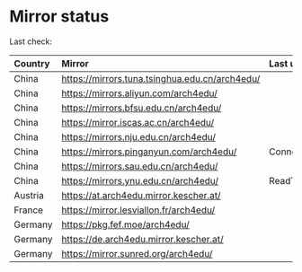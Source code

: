 <script src="./time.js"></script>
# Mirror status
Last check: <script type="text/javascript">localize(1676190241.8767285);</script>

|Country|Mirror|Last update|
|:------|:-----|:----------|
|China|https://mirrors.tuna.tsinghua.edu.cn/arch4edu/|<script type="text/javascript">localize(1676140349);</script>|
|China|https://mirrors.aliyun.com/arch4edu/|<script type="text/javascript">localize(1676140349);</script>|
|China|https://mirrors.bfsu.edu.cn/arch4edu/|<script type="text/javascript">localize(1676140349);</script>|
|China|https://mirror.iscas.ac.cn/arch4edu/|<script type="text/javascript">localize(1676140349);</script>|
|China|https://mirrors.nju.edu.cn/arch4edu/|<script type="text/javascript">localize(1676097182);</script>|
|China|https://mirrors.pinganyun.com/arch4edu/|ConnectionError|
|China|https://mirrors.sau.edu.cn/arch4edu/|<script type="text/javascript">localize(1673850842);</script>|
|China|https://mirrors.ynu.edu.cn/arch4edu/|ReadTimeout|
|Austria|https://at.arch4edu.mirror.kescher.at/|<script type="text/javascript">localize(1676140349);</script>|
|France|https://mirror.lesviallon.fr/arch4edu/|<script type="text/javascript">localize(1676140349);</script>|
|Germany|https://pkg.fef.moe/arch4edu/|<script type="text/javascript">localize(1676140349);</script>|
|Germany|https://de.arch4edu.mirror.kescher.at/|<script type="text/javascript">localize(1676140349);</script>|
|Germany|https://mirror.sunred.org/arch4edu/|<script type="text/javascript">localize(1676140349);</script>|

<script src="./tablefilter/tablefilter.js"></script>
<script src="./table.js"></script>